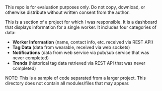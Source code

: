 This repo is for evaluation purposes only. Do not copy, download, or otherwise distribute without written consent from the author. 

This is a section of a project for which I was responsible. It is a dashboard that displays information for a single worker. It includes four categories of data:  

* **Worker Information** (name, contact info, etc. received via REST API)
* **Tag Data** (data from wearable, received via web sockets)
* **Notifications** (data from web service via pub/sub service that was never completed)
* **Trends** (historical tag data retrieved via REST API that was never completed)

NOTE: This is a sample of code separated from a larger project. This directory does not contain all modules/files that may appear.
